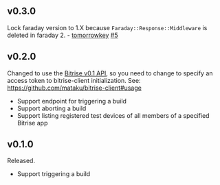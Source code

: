 ## v0.3.0

Lock faraday version to 1.X because `Faraday::Response::Middleware` is deleted in faraday 2. - [tomorrowkey](https://github.com/tomorrowkey) [#5](https://github.com/mataku/bitrise-client/pull/5) 

## v0.2.0

Changed to use the [Bitrise v0.1 API](https://devcenter.bitrise.io/en/api.html), so you need to change to specify an access token to bitrise-client initialization. See: https://github.com/mataku/bitrise-client#usage

- Support endpoint for triggering a build
- Support aborting a build
- Support listing registered test devices of all members of a specified Bitrise app

## v0.1.0

Released.

- Support triggering a build
